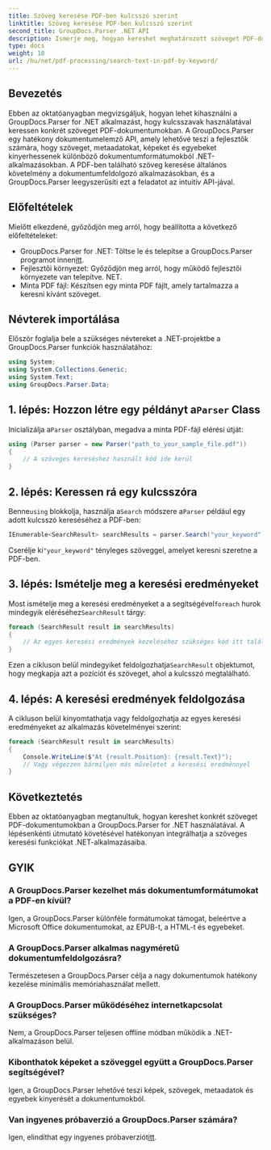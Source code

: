 ```yaml
---
title: Szöveg keresése PDF-ben kulcsszó szerint
linktitle: Szöveg keresése PDF-ben kulcsszó szerint
second_title: GroupDocs.Parser .NET API
description: Ismerje meg, hogyan kereshet meghatározott szöveget PDF-dokumentumokban a GroupDocs.Parser for .NET segítségével. Hatékonyan integrálja a hatékony szöveges keresési lehetőségeket a .NET-be.
type: docs
weight: 18
url: /hu/net/pdf-processing/search-text-in-pdf-by-keyword/
---
```

## Bevezetés
Ebben az oktatóanyagban megvizsgáljuk, hogyan lehet kihasználni a GroupDocs.Parser for .NET alkalmazást, hogy kulcsszavak használatával keressen konkrét szöveget PDF-dokumentumokban. A GroupDocs.Parser egy hatékony dokumentumelemző API, amely lehetővé teszi a fejlesztők számára, hogy szöveget, metaadatokat, képeket és egyebeket kinyerhessenek különböző dokumentumformátumokból .NET-alkalmazásokban. A PDF-ben található szöveg keresése általános követelmény a dokumentumfeldolgozó alkalmazásokban, és a GroupDocs.Parser leegyszerűsíti ezt a feladatot az intuitív API-jával.
## Előfeltételek
Mielőtt elkezdené, győződjön meg arról, hogy beállította a következő előfeltételeket:
-  GroupDocs.Parser for .NET: Töltse le és telepítse a GroupDocs.Parser programot innen[itt](https://releases.groupdocs.com/parser/net/).
- Fejlesztői környezet: Győződjön meg arról, hogy működő fejlesztői környezete van telepítve. NET.
- Minta PDF fájl: Készítsen egy minta PDF fájlt, amely tartalmazza a keresni kívánt szöveget.

## Névterek importálása
Először foglalja bele a szükséges névtereket a .NET-projektbe a GroupDocs.Parser funkciók használatához:
```csharp
using System;
using System.Collections.Generic;
using System.Text;
using GroupDocs.Parser.Data;
```
##  1. lépés: Hozzon létre egy példányt a`Parser` Class
 Inicializálja a`Parser` osztályban, megadva a minta PDF-fájl elérési útját:
```csharp
using (Parser parser = new Parser("path_to_your_sample_file.pdf"))
{
    // A szöveges kereséshez használt kód ide kerül
}
```
## 2. lépés: Keressen rá egy kulcsszóra
 Benne`using` blokkolja, használja a`Search` módszere a`Parser` például egy adott kulcsszó kereséséhez a PDF-ben:
```csharp
IEnumerable<SearchResult> searchResults = parser.Search("your_keyword");
```
 Cserélje ki`"your_keyword"` tényleges szöveggel, amelyet keresni szeretne a PDF-ben.
## 3. lépés: Ismételje meg a keresési eredményeket
 Most ismételje meg a keresési eredményeket a a segítségével`foreach` hurok mindegyik eléréséhez`SearchResult` tárgy:
```csharp
foreach (SearchResult result in searchResults)
{
    // Az egyes keresési eredmények kezeléséhez szükséges kód itt található
}
```
 Ezen a cikluson belül mindegyiket feldolgozhatja`SearchResult` objektumot, hogy megkapja azt a pozíciót és szöveget, ahol a kulcsszó megtalálható.
## 4. lépés: A keresési eredmények feldolgozása
A cikluson belül kinyomtathatja vagy feldolgozhatja az egyes keresési eredményeket az alkalmazás követelményei szerint:
```csharp
foreach (SearchResult result in searchResults)
{
    Console.WriteLine($"At {result.Position}: {result.Text}");
    // Vagy végezzen bármilyen más műveletet a keresési eredménnyel
}
```

## Következtetés
Ebben az oktatóanyagban megtanultuk, hogyan kereshet konkrét szöveget PDF-dokumentumokban a GroupDocs.Parser for .NET használatával. A lépésenkénti útmutató követésével hatékonyan integrálhatja a szöveges keresési funkciókat .NET-alkalmazásaiba.

## GYIK
### A GroupDocs.Parser kezelhet más dokumentumformátumokat a PDF-en kívül?
Igen, a GroupDocs.Parser különféle formátumokat támogat, beleértve a Microsoft Office dokumentumokat, az EPUB-t, a HTML-t és egyebeket.
### A GroupDocs.Parser alkalmas nagyméretű dokumentumfeldolgozásra?
Természetesen a GroupDocs.Parser célja a nagy dokumentumok hatékony kezelése minimális memóriahasználat mellett.
### A GroupDocs.Parser működéséhez internetkapcsolat szükséges?
Nem, a GroupDocs.Parser teljesen offline módban működik a .NET-alkalmazáson belül.
### Kibonthatok képeket a szöveggel együtt a GroupDocs.Parser segítségével?
Igen, a GroupDocs.Parser lehetővé teszi képek, szövegek, metaadatok és egyebek kinyerését a dokumentumokból.
### Van ingyenes próbaverzió a GroupDocs.Parser számára?
 Igen, elindíthat egy ingyenes próbaverziót[itt](https://releases.groupdocs.com/).